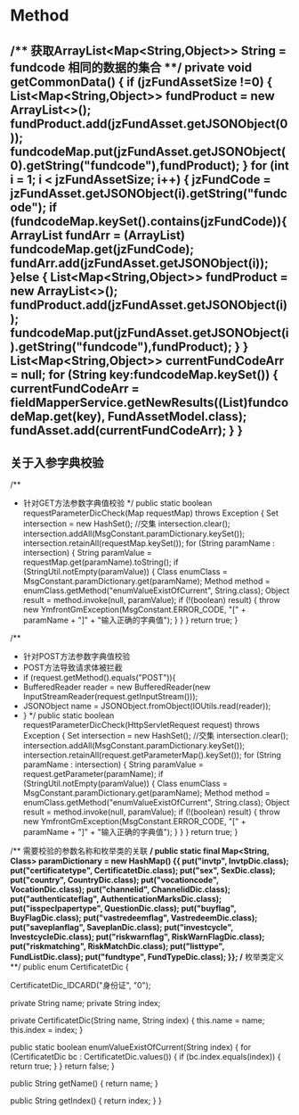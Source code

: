 #  Method


/**
    获取ArrayList<Map<String,Object>> String = fundcode 相同的数据的集合
**/
private void getCommonData() {
if (jzFundAssetSize !=0) {
List<Map<String,Object>> fundProduct = new ArrayList<>();
fundProduct.add(jzFundAsset.getJSONObject(0));
fundcodeMap.put(jzFundAsset.getJSONObject(0).getString("fundcode"),fundProduct);
}
for (int i = 1; i < jzFundAssetSize; i++) {
jzFundCode = jzFundAsset.getJSONObject(i).getString("fundcode");
if (fundcodeMap.keySet().contains(jzFundCode)){
ArrayList fundArr = (ArrayList) fundcodeMap.get(jzFundCode);
fundArr.add(jzFundAsset.getJSONObject(i));
}else {
List<Map<String,Object>> fundProduct = new ArrayList<>();
fundProduct.add(jzFundAsset.getJSONObject(i));
fundcodeMap.put(jzFundAsset.getJSONObject(i).getString("fundcode"),fundProduct);
}
}
List<Map<String,Object>> currentFundCodeArr = null;
for (String key:fundcodeMap.keySet()) {
currentFundCodeArr = fieldMapperService.getNewResults((List)fundcodeMap.get(key), FundAssetModel.class);
fundAsset.add(currentFundCodeArr);
}
}
-----------------------------------------------------------------------------
关于入参字典校验
-----------------------------------------------------------------------------
/**
* 针对GET方法参数字典值校验
*/
public static boolean requestParameterDicCheck(Map requestMap) throws Exception {
Set<String> intersection = new HashSet(); //交集
intersection.clear();
intersection.addAll(MsgConstant.paramDictionary.keySet());
intersection.retainAll(requestMap.keySet());
for (String paramName : intersection) {
String paramValue = requestMap.get(paramName).toString();
if (StringUtil.notEmpty(paramValue)) {
Class enumClass = MsgConstant.paramDictionary.get(paramName);
Method method = enumClass.getMethod("enumValueExistOfCurrent", String.class);
Object result = method.invoke(null, paramValue);
if (!(boolean) result) {
throw new YmfrontGmException(MsgConstant.ERROR_CODE, "[" + paramName + "]" + "输入正确的字典值");
}
}
}
return true;
}

/**
* 针对POST方法参数字典值校验
* POST方法导致请求体被拦截
* if (request.getMethod().equals("POST")){
* BufferedReader reader = new BufferedReader(new InputStreamReader(request.getInputStream()));
* JSONObject name = JSONObject.fromObject(IOUtils.read(reader));
* }
*/
public static boolean requestParameterDicCheck(HttpServletRequest request) throws Exception {
Set<String> intersection = new HashSet(); //交集
intersection.clear();
intersection.addAll(MsgConstant.paramDictionary.keySet());
intersection.retainAll(request.getParameterMap().keySet());
for (String paramName : intersection) {
String paramValue = request.getParameter(paramName);
if (StringUtil.notEmpty(paramValue)) {
Class enumClass = MsgConstant.paramDictionary.get(paramName);
Method method = enumClass.getMethod("enumValueExistOfCurrent", String.class);
Object result = method.invoke(null, paramValue);
if (!(boolean) result) {
throw new YmfrontGmException(MsgConstant.ERROR_CODE, "[" + paramName + "]" + "输入正确的字典值");
}
}
}
return true;
}

/**
需要校验的参数名称和枚举类的关联
**/
public static final Map<String, Class> paramDictionary = new HashMap() {{
put("invtp", InvtpDic.class);
put("certificatetype", CertificatetDic.class);
put("sex", SexDic.class);
put("country", CountryDic.class);
put("vocationcode", VocationDic.class);
put("channelid", ChannelidDic.class);
put("authenticateflag", AuthenticationMarksDic.class);
put("isspeclpapertype", QuestionDic.class);
put("buyflag", BuyFlagDic.class);
put("vastredeemflag", VastredeemDic.class);
put("saveplanflag", SaveplanDic.class);
put("investcycle", InvestcycleDic.class);
put("riskwarnflag", RiskWarnFlagDic.class);
put("riskmatching", RiskMatchDic.class);
put("listtype", FundListDic.class);
put("fundtype", FundTypeDic.class);
}};
/**
枚举类定义
**/
public enum CertificatetDic {

CertificatetDic_IDCARD("身份证", "0");

private String name;
private String index;

private CertificatetDic(String name, String index) {
this.name = name;
this.index = index;
}

public static boolean enumValueExistOfCurrent(String index) {
for (CertificatetDic bc : CertificatetDic.values()) {
if (bc.index.equals(index)) {
return true;
}
}
return false;
}

public String getName() {
return name;
}

public String getIndex() {
return index;
}
}


